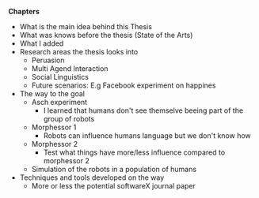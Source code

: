 **Chapters**

* What is the main idea behind this Thesis
* What was knows before the thesis (State of the Arts)
* What I added
* Research areas the thesis looks into
    * Peruasion
    * Multi Agend Interaction
    * Social Linguistics
    * Future scenarios: E.g Facebook experiment on happines
* The way to the goal
    * Asch experiment
        * I learned that humans don't see themselve beeing part of the group of robots
    * Morphessor 1
        * Robots can influence humans language but we don't know how
    * Morphessor 2
        * Test what things have more/less influence compared to morphessor 2
    * Simulation of the robots in a population of humans
* Techniques and tools developed on the way
    * More or less the potential softwareX journal paper